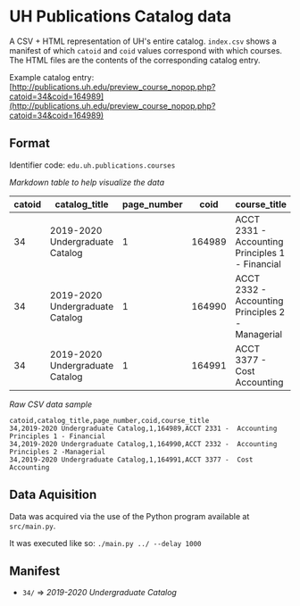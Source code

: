 # UH Publications Catalog data

A CSV + HTML representation of UH's entire catalog. `index.csv` shows a manifest of which `catoid` and `coid` values correspond with which courses. The HTML files are the contents of the corresponding catalog entry.

Example catalog entry: [http://publications.uh.edu/preview_course_nopop.php?catoid=34&coid=164989](http://publications.uh.edu/preview_course_nopop.php?catoid=34&coid=164989)

## Format

Identifier code: `edu.uh.publications.courses`

*Markdown table to help visualize the data*

| catoid | catalog_title | page_number                          | coid | course_title |
| ---------- | ---------- | ----------                          | ---------- | ---------- |
| 34 | 2019-2020 Undergraduate Catalog | 1 | 164989 | ACCT 2331 -  Accounting Principles 1 - Financial |
| 34 | 2019-2020 Undergraduate Catalog | 1 | 164990 | ACCT 2332 -  Accounting Principles 2 -Managerial |
| 34 | 2019-2020 Undergraduate Catalog | 1 | 164991 | ACCT 3377 -  Cost Accounting |

*Raw CSV data sample*
```csv
catoid,catalog_title,page_number,coid,course_title
34,2019-2020 Undergraduate Catalog,1,164989,ACCT 2331 -  Accounting Principles 1 - Financial
34,2019-2020 Undergraduate Catalog,1,164990,ACCT 2332 -  Accounting Principles 2 -Managerial
34,2019-2020 Undergraduate Catalog,1,164991,ACCT 3377 -  Cost Accounting
```

## Data Aquisition

Data was acquired via the use of the Python program available at `src/main.py`.

It was executed like so: `./main.py ../ --delay 1000`

## Manifest

- `34/` => _2019-2020 Undergraduate Catalog_
